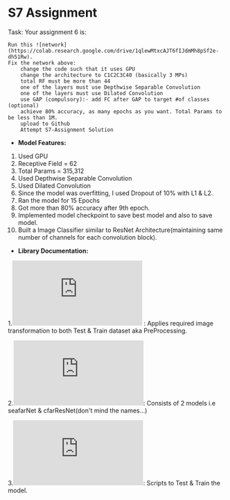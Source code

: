 # S7 Assignment

Task: Your assignment 6 is:

    Run this ![network](https://colab.research.google.com/drive/1qlewMtxcAJT6fIJdmMh8pSf2e-dh51Rw).  
    Fix the network above:
        change the code such that it uses GPU
        change the architecture to C1C2C3C40 (basically 3 MPs)
        total RF must be more than 44
        one of the layers must use Depthwise Separable Convolution
        one of the layers must use Dilated Convolution
        use GAP (compulsory):- add FC after GAP to target #of classes (optional)
        achieve 80% accuracy, as many epochs as you want. Total Params to be less than 1M. 
        upload to Github
        Attempt S7-Assignment Solution
        
        
* **Model Features:**

1. Used GPU
2. Receptive Field = 62
3. Total Params = 315,312
3. Used Depthwise Separable Convolution
4. Used Dilated Convolution
5. Since the model was overfitting, I used Dropout of 10% with L1 & L2.
6. Ran the model for 15 Epochs
7. Got more than 80% accuracy after 9th epoch.
8. Implemented model checkpoint to save best model and also to save model.
9. Built a Image Classifier similar to ResNet Architecture(maintaining same number of channels for each convolution block).


* **Library Documentation:**

1.![image_transformations.py](https://github.com/Gilf641/EVA4/blob/master/S7/evaLibrary/image_transformations.py) : Applies required image transformation to both Test & Train dataset aka PreProcessing.

2.![cifar10_models.py](https://github.com/Gilf641/EVA4/blob/master/S7/evaLibrary/cifar10_models.py): Consists of 2 models i.e seafarNet & cfarResNet(don't mind the names...)

3.![execute.py](https://github.com/Gilf641/EVA4/blob/master/S7/evaLibrary/cifar10_models.py): Scripts to Test & Train the model.




